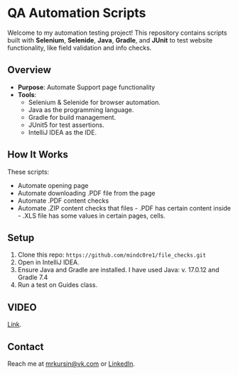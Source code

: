 # QA Automation Scripts
Welcome to my automation testing project! This repository contains scripts built with **Selenium**, **Selenide**, **Java**, **Gradle**, and **JUnit** to test website functionality, like field validation and info checks.

## Overview
- **Purpose**: Automate Support page functionality
- **Tools**: 
  - Selenium & Selenide for browser automation.
  - Java as the programming language.
  - Gradle for build management.
  - JUnit5 for test assertions.
  - IntelliJ IDEA as the IDE.
    
## How It Works
These scripts:
- Automate opening page 
- Automate downloading .PDF file from the page
- Automate .PDF content checks
- Automate .ZIP content checks that files
           - .PDF has certain content inside
           - .XLS file has some values in certain pages, cells. 

## Setup
1. Clone this repo: `https://github.com/mindc0re1/file_checks.git`
2. Open in IntelliJ IDEA.
3. Ensure Java and Gradle are installed. I have used Java: v. 17.0.12 and Gradle 7.4
4. Run a test on Guides class.

## VIDEO
[Link](https://drive.google.com/file/d/1E8zF7_Jg7XKPTap2DgGP1ZtHAHlSQLet/view?usp=sharing).

## Contact
Reach me at [mrkursin@vk.com](mailto:mrkursin@vk.com) or [LinkedIn](https://www.linkedin.com/in/roman-kursin-81343534b/).
